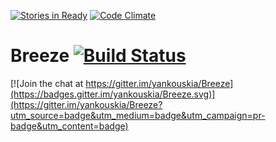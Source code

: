 [![Stories in Ready](https://badge.waffle.io/yankouskia/Breeze.png?label=ready&title=Ready)](https://waffle.io/yankouskia/Breeze)
[![Code Climate](https://codeclimate.com/github/yankouskia/Breeze/badges/gpa.svg)](https://codeclimate.com/github/yankouskia/Breeze)
# Breeze [![Build Status](https://travis-ci.org/yankouskia/Breeze.svg?branch=master)](https://travis-ci.org/yankouskia/Breeze)

[![Join the chat at https://gitter.im/yankouskia/Breeze](https://badges.gitter.im/yankouskia/Breeze.svg)](https://gitter.im/yankouskia/Breeze?utm_source=badge&utm_medium=badge&utm_campaign=pr-badge&utm_content=badge)
